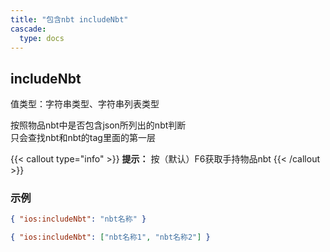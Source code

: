 ```yaml
---
title: "包含nbt includeNbt"
cascade:
  type: docs
---
```


## includeNbt
值类型：字符串类型、字符串列表类型

按照物品nbt中是否包含json所列出的nbt判断  
只会查找nbt和nbt的tag里面的第一层

{{< callout type="info" >}}
**提示：** 按（默认）F6获取手持物品nbt
{{< /callout >}}

### 示例
```json lines {linenos=table,filename="json"}
{ "ios:includeNbt": "nbt名称" }

{ "ios:includeNbt": ["nbt名称1", "nbt名称2"] }
```